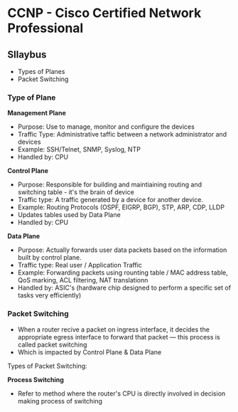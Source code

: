 # CCNP - Cisco Certified Network Professional

## Sllaybus

- Types of Planes
- Packet Switching


### Type of Plane

**Management Plane** 
- Purpose: Use to manage, monitor and configure the devices
- Traffic Type: Administrative taffic between a network administrator and devices
- Example: SSH/Telnet, SNMP, Syslog, NTP
- Handled by: CPU

**Control Plane**
- Purpose: Responsible for building and maintiaining routing and switching table - it's the brain of device
- Traffic type: A traffic generated by a device for another device.
- Example: Routing Protocols (OSPF, EIGRP, BGP), STP, ARP, CDP, LLDP
- Updates tables used by Data Plane
- Handled by: CPU

**Data Plane**
- Purpose: Actually forwards user data packets based on the information built by control plane.
- Traffic type: Real user / Application Traffic
- Example: Forwarding packets using rounting table / MAC address table, QoS marking, ACL filtering, NAT translationn
- Handled by: ASIC's (hardware chip designed to perform a specific set of tasks very efficiently)

### Packet Switching 
- When a router recive a packet on ingress interface, it decides the appropriate egress interface to forward that packet — this process is called packet switching
- Which is impacted by Control Plane & Data Plane 

Types of Packet Switching:

**Process Switching**
- Refer to method where the router's CPU is directly involved in decision making process of switching


